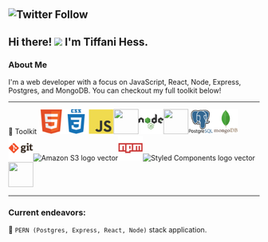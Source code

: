 ![Twitter Follow](https://img.shields.io/twitter/follow/hess_tiffani?style=social)
---
## Hi there! <img src="https://raw.githubusercontent.com/MartinHeinz/MartinHeinz/master/wave.gif" width="30px"> I'm Tiffani Hess.


### About Me
I'm a web developer with a focus on JavaScript, React, Node, Express, Postgres, and MongoDB. You can checkout my full toolkit below!

---

🧰 Toolkit
<img src="https://github.com/devicons/devicon/raw/master/icons/html5/html5-original.svg" alt="HTML" width="50" height="50" style="max-width:100%;"><img src="https://github.com/devicons/devicon/raw/master/icons/css3/css3-plain-wordmark.svg" alt="CSS" width="50" height="50" style="max-width:100%;"><img src="https://github.com/devicons/devicon/raw/master/icons/javascript/javascript-original.svg" alt="JavaScript" width="50" height="50" style="max-width:100%;"><img src="https://raw.github.com/devicons/devicon/c7d326b6009e60442abc35fa45706d6f30ee4c8e/icons/react/react-original.svg" width="50" height="50" style="max-width:100%;"><img src="https://github.com/devicons/devicon/raw/master/icons/nodejs/nodejs-original-wordmark.svg" alt="NodeJS" width="50" height="50" style="max-width:100%;"><img src="https://raw.github.com/devicons/devicon/c7d326b6009e60442abc35fa45706d6f30ee4c8e/icons/express/express-original-wordmark.svg" width="50" height="50" style="max-width:100%;"><img src="https://github.com/devicons/devicon/raw/master/icons/postgresql/postgresql-original-wordmark.svg" alt="PostgreSQL" width="50" height="50" style="max-width:100%;"><img src="https://github.com/devicons/devicon/raw/master/icons/mongodb/mongodb-original-wordmark.svg" alt="MongoDB" width="50" height="50" style="max-width:100%;"><img src="https://github.com/devicons/devicon/raw/master/icons/git/git-original-wordmark.svg" alt="Git" width="50" height="50" style="max-width:100%;"><img src="https://cdn.worldvectorlogo.com/logos/amazon-s3.svg" alt="Amazon S3 logo vector" width="50" height="50" style="max-width:100%;"><img src="https://github.com/devicons/devicon/raw/master/icons/npm/npm-original-wordmark.svg" alt="npm" width="50" height="50" style="max-width:100%;"><img src="https://cdn.worldvectorlogo.com/logos/styled-components-1.svg" alt="Styled Components logo vector" width="50" height="50" style="max-width:100%;"><img src="https://raw.github.com/devicons/devicon/c7d326b6009e60442abc35fa45706d6f30ee4c8e/icons/bootstrap/bootstrap-plain.svg" width="50" height="50" style="max-width:100%;">

---

### Current endeavors:
🔭  `PERN (Postgres, Express, React, Node)` stack application.



<!--
**bumblybee/bumblybee** is a ✨ _special_ ✨ repository because its `README.md` (this file) appears on your GitHub profile.

Here are some ideas to get you started:

- 🔭 I’m currently working on ...
- 🌱 I’m currently learning ...
- 👯 I’m looking to collaborate on ...
- 🤔 I’m looking for help with ...
- 💬 Ask me about ...
- 📫 How to reach me: ...
- 😄 Pronouns: ...
- ⚡ Fun fact: ...
-->
